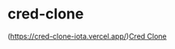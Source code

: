 # cred-clone

(https://cred-clone-iota.vercel.app/)[Cred Clone](https://cred-clone-iota.vercel.app/)
